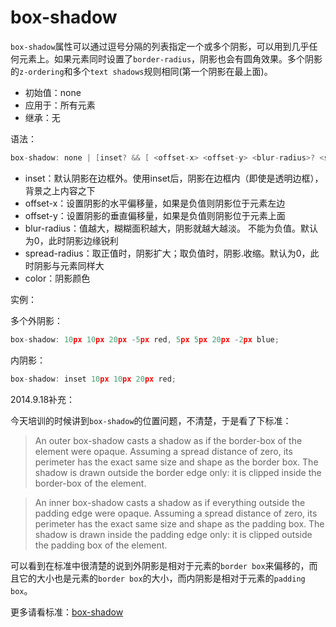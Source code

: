 box-shadow
=======


`box-shadow`属性可以通过逗号分隔的列表指定一个或多个阴影，可以用到几乎任何元素上。如果元素同时设置了`border-radius`，阴影也会有圆角效果。多个阴影的`z-ordering`和多个`text shadows`规则相同(第一个阴影在最上面)。

 - 初始值：none
 - 应用于：所有元素
 - 继承：无

语法：

```c
box-shadow: none | [inset? && [ <offset-x> <offset-y> <blur-radius>? <spread-radius>? <color>? ] ]#
```

 - inset：默认阴影在边框外。使用inset后，阴影在边框内（即使是透明边框），背景之上内容之下
 - offset-x：设置阴影的水平偏移量，如果是负值则阴影位于元素左边
 - offset-y：设置阴影的垂直偏移量，如果是负值则阴影位于元素上面
 - blur-radius：值越大，糊糊面积越大，阴影就越大越淡。 不能为负值。默认为0，此时阴影边缘锐利
 - spread-radius：取正值时，阴影扩大；取负值时，阴影.收缩。默认为0，此时阴影与元素同样大
 - color：阴影颜色

实例：

多个外阴影：

```c
box-shadow: 10px 10px 20px -5px red, 5px 5px 20px -2px blue;
```

内阴影：

```c
box-shadow: inset 10px 10px 20px red;
```

2014.9.18补充：

今天培训的时候讲到`box-shadow`的位置问题，不清楚，于是看了下标准：

> An outer box-shadow casts a shadow as if the border-box of the element were opaque. Assuming a spread distance of zero, its perimeter has the exact same size and shape as the border box. The shadow is drawn outside the border edge only: it is clipped inside the border-box of the element.

> An inner box-shadow casts a shadow as if everything outside the padding edge were opaque. Assuming a spread distance of zero, its perimeter has the exact same size and shape as the padding box. The shadow is drawn inside the padding edge only: it is clipped outside the padding box of the element.

可以看到在标准中很清楚的说到外阴影是相对于元素的`border box`来偏移的，而且它的大小也是元素的`border box`的大小，而内阴影是相对于元素的`padding box`。


更多请看标准：[box-shadow](http://www.w3.org/TR/css3-background/#the-box-shadow)
